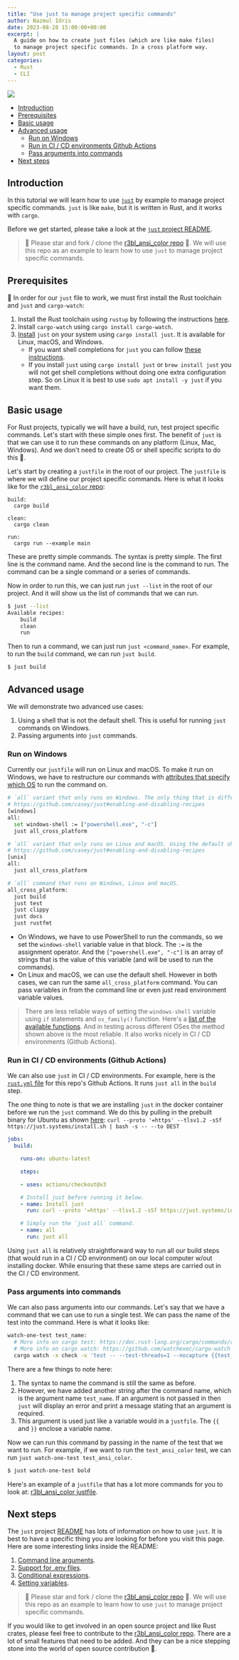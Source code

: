 ```yaml
---
title: "Use just to manage project specific commands"
author: Nazmul Idris
date: 2023-08-28 15:00:00+00:00
excerpt: |
  A guide on how to create just files (which are like make files)
  to manage project specific commands. In a cross platform way.
layout: post
categories:
  - Rust
  - CLI
---
```


<img class="post-hero-image" src="{{ 'assets/justfile.svg' | relative_url }}"/>

<!-- TOC -->

- [Introduction](#introduction)
- [Prerequisites](#prerequisites)
- [Basic usage](#basic-usage)
- [Advanced usage](#advanced-usage)
  - [Run on Windows](#run-on-windows)
  - [Run in CI / CD environments Github Actions](#run-in-ci--cd-environments-github-actions)
  - [Pass arguments into commands](#pass-arguments-into-commands)
- [Next steps](#next-steps)

<!-- /TOC -->

## Introduction
<a id="markdown-introduction" name="introduction"></a>


In this tutorial we will learn how to use [`just`](https://github.com/casey/just) by example to
manage project specific commands. `just` is like `make`, but it is written in Rust, and it works
with `cargo`.

Before we get started, please take a look at the
[`just` project README](https://github.com/casey/just).

> 🚀 Please star and fork / clone the
> [r3bl_ansi_color repo](https://github.com/r3bl-org/r3bl_ansi_color) 🌟.
> We will use this repo as
> an example to learn how to use `just` to manage project specific commands.

## Prerequisites
<a id="markdown-prerequisites" name="prerequisites"></a>


🌠 In order for our `just` file to work, we must first install the Rust toolchain and `just` and
`cargo-watch`:

1. Install the Rust toolchain using `rustup` by following the instructions
   [here](https://rustup.rs/).
1. Install `cargo-watch` using `cargo install cargo-watch`.
1. [Install](https://just.systems/man/en/chapter_4.html) `just` on your system using
   `cargo install just`. It is available for Linux, macOS, and Windows.
   - If you want shell completions for `just` you can follow
     [these instructions](https://github.com/casey/just#shell-completion-scripts).
   - If you install `just` using `cargo install just` or `brew install just` you will not get shell
     completions without doing one extra configuration step. So on Linux it is best to use
     `sudo apt install -y just` if you want them.

## Basic usage
<a id="markdown-basic-usage" name="basic-usage"></a>

For Rust projects, typically we will have a build, run, test project specific commands. Let's start
with these simple ones first. The benefit of `just` is that we can use it to run these commands on
any platform (Linux, Mac, Windows). And we don't need to create OS or shell specific scripts to do
this 🎉.

Let's start by creating a `justfile` in the root of our project. The `justfile` is where we will
define our project specific commands. Here is what it looks like for the
[`r3bl_ansi_color` repo](https://github.com/r3bl-org/r3bl_ansi_color/blob/main/justfile):

```text
build:
  cargo build

clean:
  cargo clean

run:
  cargo run --example main
```

These are pretty simple commands. The syntax is pretty simple. The first line is the command name.
And the second line is the command to run. The command can be a single command or a series of
commands.

Now in order to run this, we can just run `just --list` in the root of our project. And it will show
us the list of commands that we can run.

```bash
$ just --list
Available recipes:
    build
    clean
    run
```

Then to run a command, we can just run `just <command_name>`. For example, to run the `build`
command, we can run `just build`.

```bash
$ just build
```

## Advanced usage
<a id="markdown-advanced-usage" name="advanced-usage"></a>

We will demonstrate two advanced use cases:

1. Using a shell that is not the default shell. This is useful for running `just` commands on
   Windows.
1. Passing arguments into `just` commands.

### Run on Windows
<a id="markdown-run-on-windows" name="run-on-windows"></a>

Currently our `justfile` will run on Linux and macOS. To make it run on Windows, we have
to restructure our commands with [attributes that specify which
OS](https://github.com/casey/just#enabling-and-disabling-recipes) to run the command on.

```bash
# `all` variant that only runs on Windows. The only thing that is different is the shell.
# https://github.com/casey/just#enabling-and-disabling-recipes
[windows]
all:
  set windows-shell := ["powershell.exe", "-c"]
  just all_cross_platform

# `all` variant that only runs on Linux and macOS. Using the default shell.
# https://github.com/casey/just#enabling-and-disabling-recipes
[unix]
all:
  just all_cross_platform

# `all` command that runs on Windows, Linux and macOS.
all_cross_platform:
  just build
  just test
  just clippy
  just docs
  just rustfmt
```

- On Windows, we have to use PowerShell to run the commands, so we set the `windows-shell`
  variable value in that block. The `:=` is the assignment operator. And the
  `["powershell.exe", "-c"]` is an array of strings that is the value of this variable
  (and will be used to run the commands).
- On Linux and macOS, we can use the default shell. However in both cases, we can run the
  same `all_cross_platform` command. You can pass variables in from the command line or
  even just read environment variable values.

> There are less reliable ways of setting the `windows-shell` variable using `if`
> statements and `os_family()` function. Here's a [list of the available
> functions](https://github.com/casey/just#functions). And in testing across different
> OSes the method shown above is the most reliable. It also works nicely in CI / CD
> environments (Github Actions).

### Run in CI / CD environments (Github Actions)
<a id="markdown-run-in-ci-%2F-cd-environments-github-actions" name="run-in-ci-%2F-cd-environments-github-actions"></a>

We can also use `just` in CI / CD environments. For example, here is the [`rust.yml`
file](https://github.com/r3bl-org/r3bl_ansi_color/blob/main/.github/workflows/rust.yml)
for this repo's Github Actions. It runs `just all` in the `build` step.

The one thing to note is that we are installing `just` in the docker container before we
run the `just` command. We do this by pulling in the prebuilt binary for Ubuntu as shown
[here](https://github.com/casey/just#pre-built-binaries): `curl --proto '=https' --tlsv1.2
-sSf https://just.systems/install.sh | bash -s -- --to DEST`

```yaml
jobs:
  build:

    runs-on: ubuntu-latest

    steps:

    - uses: actions/checkout@v3

    # Install just before running it below.
    - name: Install just
      run: curl --proto '=https' --tlsv1.2 -sSf https://just.systems/install.sh | bash -s -- --to /usr/local/bin

    # Simply run the `just all` command.
    - name: all
      run: just all
```

Using `just all` is relatively straightforward way to run all our build steps (that would
run in a CI / CD environment) on our local computer w/out installing docker. While
ensuring that these same steps are carried out in the CI / CD environment.

### Pass arguments into commands
<a id="markdown-pass-arguments-into-commands" name="pass-arguments-into-commands"></a>

We can also pass arguments into our commands. Let's say that we have a command that we can use to
run a single test. We can pass the name of the test into the command. Here is what it looks like:

```bash
watch-one-test test_name:
  # More info on cargo test: https://doc.rust-lang.org/cargo/commands/cargo-test.html
  # More info on cargo watch: https://github.com/watchexec/cargo-watch
  cargo watch -x check -x 'test -- --test-threads=1 --nocapture {{test_name}}' -c -q
```

There are a few things to note here:

1. The syntax to name the command is still the same as before.
1. However, we have added another string after the command name, which is the argument name
   `test_name`. If an argument is not passed in then `just` will display an error and print a
   message stating that an argument is required.
1. This argument is used just like a variable would in a `justfile`. The `{{` and `}}` enclose a
   variable name.

Now we can run this command by passing in the name of the test that we want to run. For example, if
we want to run the `test_ansi_color` test, we can run `just watch-one-test test_ansi_color`.

```bash
$ just watch-one-test bold
```

Here's an example of a `justfile` that has a lot more commands for you to look at:
[r3bl_ansi_color justfile](https://github.com/r3bl-org/r3bl_ansi_color/blob/main/justfile).

## Next steps
<a id="markdown-next-steps" name="next-steps"></a>


The `just` project [README](https://github.com/casey/just) has lots of information on how to use
`just`. It is best to have a specific thing you are looking for before you visit this page. Here are
some interesting links inside the README:

1. [Command line arguments](https://github.com/casey/just#recipe-parameters).
1. [Support for .env files](https://github.com/casey/just#dotenv-integration).
1. [Conditional expressions](https://github.com/casey/just#conditional-expressions).
1. [Setting variables](https://github.com/casey/just#setting-variables-from-the-command-line).

> 🚀 Please star and fork / clone the
> [r3bl_ansi_color repo](https://github.com/r3bl-org/r3bl_ansi_color) 🌟.
> We will use this repo as
> an example to learn how to use `just` to manage project specific commands.

If you would like to get involved in an open source project and like Rust crates, please feel free
to contribute to the [r3bl_ansi_color repo](https://github.com/r3bl-org/r3bl_ansi_color). There are
a lot of small features that need to be added. And they can be a nice stepping stone into the world
of open source contribution 🎉.

